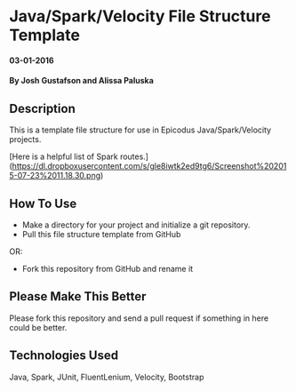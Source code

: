 # Java/Spark/Velocity File Structure Template

#### 03-01-2016

#### By Josh Gustafson and Alissa Paluska

## Description

This is a template file structure for use in Epicodus Java/Spark/Velocity projects.

[Here is a helpful list of Spark routes.] (https://dl.dropboxusercontent.com/s/gle8iwtk2ed9tg6/Screenshot%202015-07-23%2011.18.30.png)

## How To Use

* Make a directory for your project and initialize a git repository.
* Pull this file structure template from GitHub

OR:

* Fork this repository from GitHub and rename it

## Please Make This Better

Please fork this repository and send a pull request if something in here could be better.

## Technologies Used

Java, Spark, JUnit, FluentLenium, Velocity, Bootstrap
